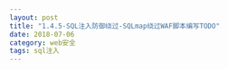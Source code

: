 ```yaml
---
layout: post
title: "1.4.5-SQL注入防御绕过-SQLmap绕过WAF脚本编写TODO"
date: 2018-07-06
category: web安全
tags: sql注入
---
```

